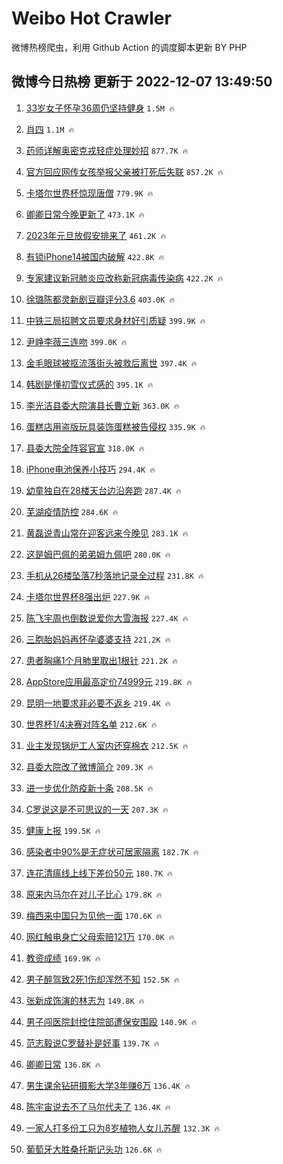 # Weibo Hot Crawler 



微博热榜爬虫，利用 Github Action 的调度脚本更新 BY PHP 


## 微博今日热榜 更新于 2022-12-07 13:49:50 
1. [33岁女子怀孕36周仍坚持健身](https://s.weibo.com/weibo?q=%2333%E5%B2%81%E5%A5%B3%E5%AD%90%E6%80%80%E5%AD%9536%E5%91%A8%E4%BB%8D%E5%9D%9A%E6%8C%81%E5%81%A5%E8%BA%AB%23&t=31&band_rank=1&Refer=top) `1.5M 🔥` 

1. [肖四](https://s.weibo.com/weibo?q=%E8%82%96%E5%9B%9B&t=31&band_rank=2&Refer=top) `1.1M 🔥` 

1. [药师详解奥密克戎轻症处理妙招](https://s.weibo.com/weibo?q=%23%E8%8D%AF%E5%B8%88%E8%AF%A6%E8%A7%A3%E5%A5%A5%E5%AF%86%E5%85%8B%E6%88%8E%E8%BD%BB%E7%97%87%E5%A4%84%E7%90%86%E5%A6%99%E6%8B%9B%23&t=31&band_rank=3&Refer=top) `877.7K 🔥` 

1. [官方回应网传女孩举报父亲被打死后失联](https://s.weibo.com/weibo?q=%23%E5%AE%98%E6%96%B9%E5%9B%9E%E5%BA%94%E7%BD%91%E4%BC%A0%E5%A5%B3%E5%AD%A9%E4%B8%BE%E6%8A%A5%E7%88%B6%E4%BA%B2%E8%A2%AB%E6%89%93%E6%AD%BB%E5%90%8E%E5%A4%B1%E8%81%94%23&t=31&band_rank=4&Refer=top) `857.2K 🔥` 

1. [卡塔尔世界杯惊现唐僧](https://s.weibo.com/weibo?q=%23%E5%8D%A1%E5%A1%94%E5%B0%94%E4%B8%96%E7%95%8C%E6%9D%AF%E6%83%8A%E7%8E%B0%E5%94%90%E5%83%A7%23&t=31&band_rank=5&Refer=top) `779.9K 🔥` 

1. [卿卿日常今晚更新了](https://s.weibo.com/weibo?q=%23%E5%8D%BF%E5%8D%BF%E6%97%A5%E5%B8%B8%E4%BB%8A%E6%99%9A%E6%9B%B4%E6%96%B0%E4%BA%86%23&t=31&band_rank=6&Refer=top) `473.1K 🔥` 

1. [2023年元旦放假安排来了](https://s.weibo.com/weibo?q=%232023%E5%B9%B4%E5%85%83%E6%97%A6%E6%94%BE%E5%81%87%E5%AE%89%E6%8E%92%E6%9D%A5%E4%BA%86%23&t=31&band_rank=7&Refer=top) `461.2K 🔥` 

1. [有锁iPhone14被国内破解](https://s.weibo.com/weibo?q=%23%E6%9C%89%E9%94%81iPhone14%E8%A2%AB%E5%9B%BD%E5%86%85%E7%A0%B4%E8%A7%A3%23&t=31&band_rank=8&Refer=top) `422.8K 🔥` 

1. [专家建议新冠肺炎应改称新冠病毒传染病](https://s.weibo.com/weibo?q=%23%E4%B8%93%E5%AE%B6%E5%BB%BA%E8%AE%AE%E6%96%B0%E5%86%A0%E8%82%BA%E7%82%8E%E5%BA%94%E6%94%B9%E7%A7%B0%E6%96%B0%E5%86%A0%E7%97%85%E6%AF%92%E4%BC%A0%E6%9F%93%E7%97%85%23&t=31&band_rank=9&Refer=top) `422.2K 🔥` 

1. [徐璐陈都灵新剧豆瓣评分3.6](https://s.weibo.com/weibo?q=%23%E5%BE%90%E7%92%90%E9%99%88%E9%83%BD%E7%81%B5%E6%96%B0%E5%89%A7%E8%B1%86%E7%93%A3%E8%AF%84%E5%88%863.6%23&t=31&band_rank=10&Refer=top) `403.0K 🔥` 

1. [中铁三局招聘文员要求身材好引质疑](https://s.weibo.com/weibo?q=%23%E4%B8%AD%E9%93%81%E4%B8%89%E5%B1%80%E6%8B%9B%E8%81%98%E6%96%87%E5%91%98%E8%A6%81%E6%B1%82%E8%BA%AB%E6%9D%90%E5%A5%BD%E5%BC%95%E8%B4%A8%E7%96%91%23&t=31&band_rank=11&Refer=top) `399.9K 🔥` 

1. [尹峥李薇三连吻](https://s.weibo.com/weibo?q=%23%E5%B0%B9%E5%B3%A5%E6%9D%8E%E8%96%87%E4%B8%89%E8%BF%9E%E5%90%BB%23&t=31&band_rank=12&Refer=top) `399.0K 🔥` 

1. [金毛眼球被抠流落街头被救后离世](https://s.weibo.com/weibo?q=%23%E9%87%91%E6%AF%9B%E7%9C%BC%E7%90%83%E8%A2%AB%E6%8A%A0%E6%B5%81%E8%90%BD%E8%A1%97%E5%A4%B4%E8%A2%AB%E6%95%91%E5%90%8E%E7%A6%BB%E4%B8%96%23&t=31&band_rank=13&Refer=top) `397.4K 🔥` 

1. [韩剧是懂初雪仪式感的](https://s.weibo.com/weibo?q=%23%E9%9F%A9%E5%89%A7%E6%98%AF%E6%87%82%E5%88%9D%E9%9B%AA%E4%BB%AA%E5%BC%8F%E6%84%9F%E7%9A%84%23&t=31&band_rank=14&Refer=top) `395.1K 🔥` 

1. [李光洁县委大院演县长曹立新](https://s.weibo.com/weibo?q=%23%E6%9D%8E%E5%85%89%E6%B4%81%E5%8E%BF%E5%A7%94%E5%A4%A7%E9%99%A2%E6%BC%94%E5%8E%BF%E9%95%BF%E6%9B%B9%E7%AB%8B%E6%96%B0%23&t=31&band_rank=15&Refer=top) `363.0K 🔥` 

1. [蛋糕店用盗版玩具装饰蛋糕被告侵权](https://s.weibo.com/weibo?q=%23%E8%9B%8B%E7%B3%95%E5%BA%97%E7%94%A8%E7%9B%97%E7%89%88%E7%8E%A9%E5%85%B7%E8%A3%85%E9%A5%B0%E8%9B%8B%E7%B3%95%E8%A2%AB%E5%91%8A%E4%BE%B5%E6%9D%83%23&t=31&band_rank=16&Refer=top) `335.9K 🔥` 

1. [县委大院全阵容官宣](https://s.weibo.com/weibo?q=%23%E5%8E%BF%E5%A7%94%E5%A4%A7%E9%99%A2%E5%85%A8%E9%98%B5%E5%AE%B9%E5%AE%98%E5%AE%A3%23&t=31&band_rank=17&Refer=top) `318.0K 🔥` 

1. [iPhone电池保养小技巧](https://s.weibo.com/weibo?q=%23iPhone%E7%94%B5%E6%B1%A0%E4%BF%9D%E5%85%BB%E5%B0%8F%E6%8A%80%E5%B7%A7%23&t=31&band_rank=18&Refer=top) `294.4K 🔥` 

1. [幼童独自在28楼天台边沿奔跑](https://s.weibo.com/weibo?q=%23%E5%B9%BC%E7%AB%A5%E7%8B%AC%E8%87%AA%E5%9C%A828%E6%A5%BC%E5%A4%A9%E5%8F%B0%E8%BE%B9%E6%B2%BF%E5%A5%94%E8%B7%91%23&t=31&band_rank=19&Refer=top) `287.4K 🔥` 

1. [芜湖疫情防控](https://s.weibo.com/weibo?q=%E8%8A%9C%E6%B9%96%E7%96%AB%E6%83%85%E9%98%B2%E6%8E%A7&t=31&band_rank=20&Refer=top) `284.6K 🔥` 

1. [黄磊说青山常在迎客远来今晚见](https://s.weibo.com/weibo?q=%23%E9%BB%84%E7%A3%8A%E8%AF%B4%E9%9D%92%E5%B1%B1%E5%B8%B8%E5%9C%A8%E8%BF%8E%E5%AE%A2%E8%BF%9C%E6%9D%A5%E4%BB%8A%E6%99%9A%E8%A7%81%23&t=31&band_rank=21&Refer=top) `283.1K 🔥` 

1. [这是姆巴佩的弟弟姆九佩吧](https://s.weibo.com/weibo?q=%23%E8%BF%99%E6%98%AF%E5%A7%86%E5%B7%B4%E4%BD%A9%E7%9A%84%E5%BC%9F%E5%BC%9F%E5%A7%86%E4%B9%9D%E4%BD%A9%E5%90%A7%23&t=31&band_rank=22&Refer=top) `280.0K 🔥` 

1. [手机从26楼坠落7秒落地记录全过程](https://s.weibo.com/weibo?q=%23%E6%89%8B%E6%9C%BA%E4%BB%8E26%E6%A5%BC%E5%9D%A0%E8%90%BD7%E7%A7%92%E8%90%BD%E5%9C%B0%E8%AE%B0%E5%BD%95%E5%85%A8%E8%BF%87%E7%A8%8B%23&t=31&band_rank=23&Refer=top) `231.8K 🔥` 

1. [卡塔尔世界杯8强出炉](https://s.weibo.com/weibo?q=%23%E5%8D%A1%E5%A1%94%E5%B0%94%E4%B8%96%E7%95%8C%E6%9D%AF8%E5%BC%BA%E5%87%BA%E7%82%89%23&t=31&band_rank=24&Refer=top) `227.9K 🔥` 

1. [陈飞宇周也倒数说爱你大雪海报](https://s.weibo.com/weibo?q=%23%E9%99%88%E9%A3%9E%E5%AE%87%E5%91%A8%E4%B9%9F%E5%80%92%E6%95%B0%E8%AF%B4%E7%88%B1%E4%BD%A0%E5%A4%A7%E9%9B%AA%E6%B5%B7%E6%8A%A5%23&t=31&band_rank=25&Refer=top) `227.4K 🔥` 

1. [三胞胎妈妈再怀孕婆婆支持](https://s.weibo.com/weibo?q=%23%E4%B8%89%E8%83%9E%E8%83%8E%E5%A6%88%E5%A6%88%E5%86%8D%E6%80%80%E5%AD%95%E5%A9%86%E5%A9%86%E6%94%AF%E6%8C%81%23&t=31&band_rank=26&Refer=top) `221.2K 🔥` 

1. [患者胸痛1个月肺里取出1根针](https://s.weibo.com/weibo?q=%23%E6%82%A3%E8%80%85%E8%83%B8%E7%97%9B1%E4%B8%AA%E6%9C%88%E8%82%BA%E9%87%8C%E5%8F%96%E5%87%BA1%E6%A0%B9%E9%92%88%23&t=31&band_rank=27&Refer=top) `221.2K 🔥` 

1. [AppStore应用最高定价74999元](https://s.weibo.com/weibo?q=%23AppStore%E5%BA%94%E7%94%A8%E6%9C%80%E9%AB%98%E5%AE%9A%E4%BB%B774999%E5%85%83%23&t=31&band_rank=28&Refer=top) `219.8K 🔥` 

1. [昆明一地要求非必要不返乡](https://s.weibo.com/weibo?q=%23%E6%98%86%E6%98%8E%E4%B8%80%E5%9C%B0%E8%A6%81%E6%B1%82%E9%9D%9E%E5%BF%85%E8%A6%81%E4%B8%8D%E8%BF%94%E4%B9%A1%23&t=31&band_rank=29&Refer=top) `219.4K 🔥` 

1. [世界杯1/4决赛对阵名单](https://s.weibo.com/weibo?q=%23%E4%B8%96%E7%95%8C%E6%9D%AF1%2F4%E5%86%B3%E8%B5%9B%E5%AF%B9%E9%98%B5%E5%90%8D%E5%8D%95%23&t=31&band_rank=30&Refer=top) `212.6K 🔥` 

1. [业主发现锅炉工人室内还穿棉衣](https://s.weibo.com/weibo?q=%23%E4%B8%9A%E4%B8%BB%E5%8F%91%E7%8E%B0%E9%94%85%E7%82%89%E5%B7%A5%E4%BA%BA%E5%AE%A4%E5%86%85%E8%BF%98%E7%A9%BF%E6%A3%89%E8%A1%A3%23&t=31&band_rank=31&Refer=top) `212.5K 🔥` 

1. [县委大院改了微博简介](https://s.weibo.com/weibo?q=%23%E5%8E%BF%E5%A7%94%E5%A4%A7%E9%99%A2%E6%94%B9%E4%BA%86%E5%BE%AE%E5%8D%9A%E7%AE%80%E4%BB%8B%23&t=31&band_rank=32&Refer=top) `209.3K 🔥` 

1. [进一步优化防疫新十条](https://s.weibo.com/weibo?q=%23%E8%BF%9B%E4%B8%80%E6%AD%A5%E4%BC%98%E5%8C%96%E9%98%B2%E7%96%AB%E6%96%B0%E5%8D%81%E6%9D%A1%23&t=31&band_rank=33&Refer=top) `208.5K 🔥` 

1. [C罗说这是不可思议的一天](https://s.weibo.com/weibo?q=%23C%E7%BD%97%E8%AF%B4%E8%BF%99%E6%98%AF%E4%B8%8D%E5%8F%AF%E6%80%9D%E8%AE%AE%E7%9A%84%E4%B8%80%E5%A4%A9%23&t=31&band_rank=34&Refer=top) `207.3K 🔥` 

1. [健康上报](https://s.weibo.com/weibo?q=%E5%81%A5%E5%BA%B7%E4%B8%8A%E6%8A%A5&t=31&band_rank=35&Refer=top) `199.5K 🔥` 

1. [感染者中90%是无症状可居家隔离](https://s.weibo.com/weibo?q=%23%E6%84%9F%E6%9F%93%E8%80%85%E4%B8%AD90%25%E6%98%AF%E6%97%A0%E7%97%87%E7%8A%B6%E5%8F%AF%E5%B1%85%E5%AE%B6%E9%9A%94%E7%A6%BB%23&t=31&band_rank=36&Refer=top) `182.7K 🔥` 

1. [连花清瘟线上线下差价50元](https://s.weibo.com/weibo?q=%23%E8%BF%9E%E8%8A%B1%E6%B8%85%E7%98%9F%E7%BA%BF%E4%B8%8A%E7%BA%BF%E4%B8%8B%E5%B7%AE%E4%BB%B750%E5%85%83%23&t=31&band_rank=37&Refer=top) `180.7K 🔥` 

1. [原来内马尔在对儿子比心](https://s.weibo.com/weibo?q=%23%E5%8E%9F%E6%9D%A5%E5%86%85%E9%A9%AC%E5%B0%94%E5%9C%A8%E5%AF%B9%E5%84%BF%E5%AD%90%E6%AF%94%E5%BF%83%23&t=31&band_rank=38&Refer=top) `179.8K 🔥` 

1. [梅西来中国只为见他一面](https://s.weibo.com/weibo?q=%23%E6%A2%85%E8%A5%BF%E6%9D%A5%E4%B8%AD%E5%9B%BD%E5%8F%AA%E4%B8%BA%E8%A7%81%E4%BB%96%E4%B8%80%E9%9D%A2%23&t=31&band_rank=39&Refer=top) `170.6K 🔥` 

1. [网红触电身亡父母索赔121万](https://s.weibo.com/weibo?q=%23%E7%BD%91%E7%BA%A2%E8%A7%A6%E7%94%B5%E8%BA%AB%E4%BA%A1%E7%88%B6%E6%AF%8D%E7%B4%A2%E8%B5%94121%E4%B8%87%23&t=31&band_rank=40&Refer=top) `170.0K 🔥` 

1. [教资成绩](https://s.weibo.com/weibo?q=%E6%95%99%E8%B5%84%E6%88%90%E7%BB%A9&t=31&band_rank=41&Refer=top) `169.9K 🔥` 

1. [男子醉驾致2死1伤却浑然不知](https://s.weibo.com/weibo?q=%23%E7%94%B7%E5%AD%90%E9%86%89%E9%A9%BE%E8%87%B42%E6%AD%BB1%E4%BC%A4%E5%8D%B4%E6%B5%91%E7%84%B6%E4%B8%8D%E7%9F%A5%23&t=31&band_rank=42&Refer=top) `152.5K 🔥` 

1. [张新成饰演的林志为](https://s.weibo.com/weibo?q=%23%E5%BC%A0%E6%96%B0%E6%88%90%E9%A5%B0%E6%BC%94%E7%9A%84%E6%9E%97%E5%BF%97%E4%B8%BA%23&t=31&band_rank=43&Refer=top) `149.8K 🔥` 

1. [男子闯医院封控住院部遭保安围殴](https://s.weibo.com/weibo?q=%23%E7%94%B7%E5%AD%90%E9%97%AF%E5%8C%BB%E9%99%A2%E5%B0%81%E6%8E%A7%E4%BD%8F%E9%99%A2%E9%83%A8%E9%81%AD%E4%BF%9D%E5%AE%89%E5%9B%B4%E6%AE%B4%23&t=31&band_rank=44&Refer=top) `140.9K 🔥` 

1. [范志毅说C罗替补是好事](https://s.weibo.com/weibo?q=%23%E8%8C%83%E5%BF%97%E6%AF%85%E8%AF%B4C%E7%BD%97%E6%9B%BF%E8%A1%A5%E6%98%AF%E5%A5%BD%E4%BA%8B%23&t=31&band_rank=45&Refer=top) `139.7K 🔥` 

1. [卿卿日常](https://s.weibo.com/weibo?q=%E5%8D%BF%E5%8D%BF%E6%97%A5%E5%B8%B8&t=31&band_rank=46&Refer=top) `136.8K 🔥` 

1. [男生课余钻研摄影大学3年赚6万](https://s.weibo.com/weibo?q=%23%E7%94%B7%E7%94%9F%E8%AF%BE%E4%BD%99%E9%92%BB%E7%A0%94%E6%91%84%E5%BD%B1%E5%A4%A7%E5%AD%A63%E5%B9%B4%E8%B5%9A6%E4%B8%87%23&t=31&band_rank=47&Refer=top) `136.4K 🔥` 

1. [陈宇宙说去不了马尔代夫了](https://s.weibo.com/weibo?q=%23%E9%99%88%E5%AE%87%E5%AE%99%E8%AF%B4%E5%8E%BB%E4%B8%8D%E4%BA%86%E9%A9%AC%E5%B0%94%E4%BB%A3%E5%A4%AB%E4%BA%86%23&t=31&band_rank=48&Refer=top) `136.4K 🔥` 

1. [一家人打多份工只为8岁植物人女儿苏醒](https://s.weibo.com/weibo?q=%23%E4%B8%80%E5%AE%B6%E4%BA%BA%E6%89%93%E5%A4%9A%E4%BB%BD%E5%B7%A5%E5%8F%AA%E4%B8%BA8%E5%B2%81%E6%A4%8D%E7%89%A9%E4%BA%BA%E5%A5%B3%E5%84%BF%E8%8B%8F%E9%86%92%23&t=31&band_rank=49&Refer=top) `132.3K 🔥` 

1. [葡萄牙大胜桑托斯记头功](https://s.weibo.com/weibo?q=%23%E8%91%A1%E8%90%84%E7%89%99%E5%A4%A7%E8%83%9C%E6%A1%91%E6%89%98%E6%96%AF%E8%AE%B0%E5%A4%B4%E5%8A%9F%23&t=31&band_rank=50&Refer=top) `126.6K 🔥` 

